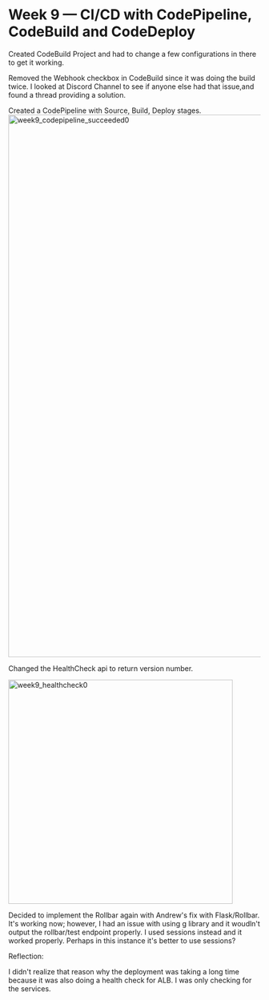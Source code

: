 # Week 9 — CI/CD with CodePipeline, CodeBuild and CodeDeploy

Created CodeBuild Project and had to change a few configurations in there to get it working.

Removed the Webhook checkbox in CodeBuild since it was doing the build twice. I looked at Discord Channel to see if anyone else had that issue,and found a thread providing a solution.

Created a CodePipeline  with Source, Build, Deploy stages.
<img width="1084" alt="week9_codepipeline_succeeded0" src="https://github.com/sblasa/aws-bootcamp-cruddur-2023/assets/20133223/172ca527-fdb3-41f8-8dfa-cc25200745f4">

Changed the HealthCheck api to return version number.

<img width="448" alt="week9_healthcheck0" src="https://github.com/sblasa/aws-bootcamp-cruddur-2023/assets/20133223/da4cf847-f51b-4723-ae6f-3a656e945553">

Decided to implement the Rollbar again with Andrew's fix with Flask/Rollbar. It's working now; however, I had an issue with using g library and it woudln't output the rollbar/test endpoint properly. I used sessions instead and it worked properly. Perhaps in this instance it's better to use sessions? 

Reflection:

I didn't realize that reason why the deployment was taking a long time because it was also doing a health check for ALB. I was only checking for the services. 

